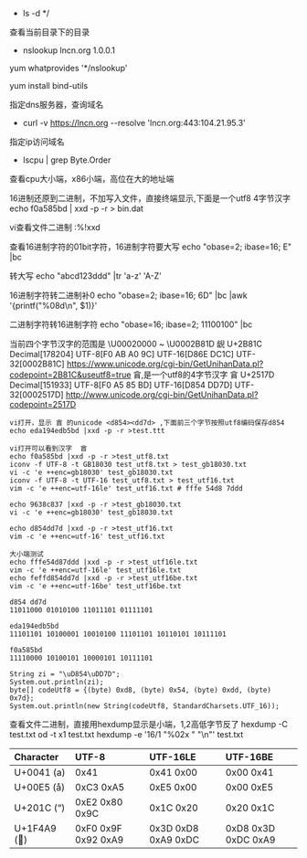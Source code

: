 

- ls -d */

查看当前目录下的目录

- nslookup lncn.org 1.0.0.1

yum whatprovides '*/nslookup'

yum install bind-utils

指定dns服务器，查询域名

- curl -v https://lncn.org --resolve 'lncn.org:443:104.21.95.3'

指定ip访问域名

- lscpu | grep Byte.Order

查看cpu大小端，x86小端，高位在大的地址端

16进制还原到二进制，不加写入文件，直接终端显示,下面是一个utf8 4字节汉字
echo f0a585bd | xxd -p -r > bin.dat

vi查看文件二进制 :%!xxd

查看16进制字符的01bit字符，16进制字符要大写
echo "obase=2; ibase=16; E" |bc

转大写
echo "abcd123ddd" |tr 'a-z' 'A-Z'

16进制字符转二进制补0
echo "obase=2; ibase=16; 6D" |bc |awk '{printf("%08d\n", $1)}'

二进制字符转16进制字符
echo "obase=16; ibase=2; 11100100" |bc

当前四个字节汉字的范围是 \U00020000 ~ \U0002B81D
𫠜 U+2B81C Decimal[178204]	UTF-8[F0 AB A0 9C]	UTF-16[D86E DC1C]	UTF-32[0002B81C] https://www.unicode.org/cgi-bin/GetUnihanData.pl?codepoint=2B81C&useutf8=true
𥅽,是一个utf8的4字节汉字
𥅽 U+2517D Decimal[151933]	UTF-8[F0 A5 85 BD]	UTF-16[D854 DD7D]	UTF-32[0002517D] http://www.unicode.org/cgi-bin/GetUnihanData.pl?codepoint=2517D
```
vi打开，显示 𥅽 的unicode <d854><dd7d> ,下面前三个字节按照utf8编码保存d854
echo eda194edb5bd |xxd -p -r >test.ttt

vi打开可以看到汉字  𥅽
echo f0a585bd |xxd -p -r >test_utf8.txt
iconv -f UTF-8 -t GB18030 test_utf8.txt > test_gb18030.txt
vi -c 'e ++enc=gb18030' test_gb18030.txt
iconv -f UTF-8 -t UTF-16 test_utf8.txt > test_utf16.txt
vim -c 'e ++enc=utf-16le' test_utf16.txt # fffe 54d8 7ddd

echo 9638c837 |xxd -p -r >test_gb18030.txt
vi -c 'e ++enc=gb18030' test_gb18030.txt

echo d854dd7d |xxd -p -r >test_utf16.txt
vim -c 'e ++enc=utf-16' test_utf16.txt

大小端测试
echo fffe54d87ddd |xxd -p -r >test_utf16le.txt
vim -c 'e ++enc=utf-16le' test_utf16le.txt
echo feffd854dd7d |xxd -p -r >test_utf16be.txt
vim -c 'e ++enc=utf-16be' test_utf16be.txt

d854 dd7d
11011000 01010100 11011101 01111101

eda194edb5bd
11101101 10100001 10010100 11101101 10110101 10111101

f0a585bd
11110000 10100101 10000101 10111101

String zi = "\uD854\uDD7D";
System.out.println(zi);
byte[] codeUtf8 = {(byte) 0xd8, (byte) 0x54, (byte) 0xdd, (byte) 0x7d};
System.out.println(new String(codeUtf8, StandardCharsets.UTF_16));
```

查看文件二进制，直接用hexdump显示是小端，1,2高低字节反了
hexdump -C test.txt
od -t x1 test.txt
hexdump -e '16/1 "%02x " "\n"' test.txt

|Character	|UTF-8	|UTF-16LE	|UTF-16BE|
|:--|:--|:--|:--|
|U+0041 (a)|	0x41|	0x41 0x00|	0x00 0x41|
U+00E5 (å)	|0xC3 0xA5|	0xE5 0x00|	0x00 0xE5|
U+201C (“)	|0xE2 0x80 0x9C|	0x1C 0x20|	0x20 0x1C|
U+1F4A9 (💩)	|0xF0 0x9F 0x92 0xA9|	0x3D 0xD8 0xA9 0xDC|	0xD8 0x3D 0xDC 0xA9|

